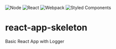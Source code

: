 ![Node](https://img.shields.io/badge/node-v13.9.0-brightgreen)
![React](https://img.shields.io/badge/react-v16.12.0-blue)
![Webpack](https://img.shields.io/badge/webpack-v4.41.6-green)
![Styled Components](https://img.shields.io/badge/styled--components-v4.4.1-orange)
# react-app-skeleton
Basic React App with Logger
